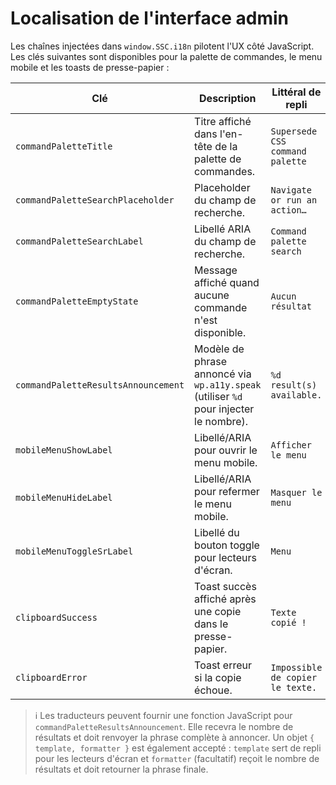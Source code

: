 # Localisation de l'interface admin

Les chaînes injectées dans `window.SSC.i18n` pilotent l'UX côté JavaScript. Les clés suivantes sont disponibles pour la palette de commandes, le menu mobile et les toasts de presse-papier :

| Clé | Description | Littéral de repli |
| --- | --- | --- |
| `commandPaletteTitle` | Titre affiché dans l'en-tête de la palette de commandes. | `Supersede CSS command palette` |
| `commandPaletteSearchPlaceholder` | Placeholder du champ de recherche. | `Navigate or run an action…` |
| `commandPaletteSearchLabel` | Libellé ARIA du champ de recherche. | `Command palette search` |
| `commandPaletteEmptyState` | Message affiché quand aucune commande n'est disponible. | `Aucun résultat` |
| `commandPaletteResultsAnnouncement` | Modèle de phrase annoncé via `wp.a11y.speak` (utiliser `%d` pour injecter le nombre). | `%d result(s) available.` |
| `mobileMenuShowLabel` | Libellé/ARIA pour ouvrir le menu mobile. | `Afficher le menu` |
| `mobileMenuHideLabel` | Libellé/ARIA pour refermer le menu mobile. | `Masquer le menu` |
| `mobileMenuToggleSrLabel` | Libellé du bouton toggle pour lecteurs d'écran. | `Menu` |
| `clipboardSuccess` | Toast succès affiché après une copie dans le presse-papier. | `Texte copié !` |
| `clipboardError` | Toast erreur si la copie échoue. | `Impossible de copier le texte.` |

> ℹ️ Les traducteurs peuvent fournir une fonction JavaScript pour `commandPaletteResultsAnnouncement`. Elle recevra le nombre de résultats et doit renvoyer la phrase complète à annoncer. Un objet `{ template, formatter }` est également accepté : `template` sert de repli pour les lecteurs d'écran et `formatter` (facultatif) reçoit le nombre de résultats et doit retourner la phrase finale.
